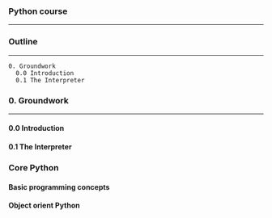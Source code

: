 ### Python course
---

### Outline
---
```
0. Groundwork
  0.0 Introduction
  0.1 The Interpreter
```
### 0. Groundwork
---
#### 0.0 Introduction
#### 0.1 The Interpreter
### Core Python
#### Basic programming concepts
#### Object orient Python
